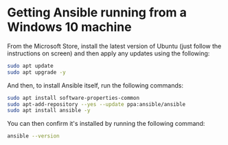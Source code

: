 # Getting Ansible running from a Windows 10 machine

From the Microsoft Store, install the latest version of Ubuntu (just follow the instructions on screen) and then apply any updates using the following:

```bash
sudo apt update
sudo apt upgrade -y
```

And then, to install Ansible itself, run the following commands:

```bash
sudo apt install software-properties-common
sudo apt-add-repository --yes --update ppa:ansible/ansible
sudo apt install ansible -y
```

You can then confirm it's installed by running the following command:

```bash
ansible --version
```
